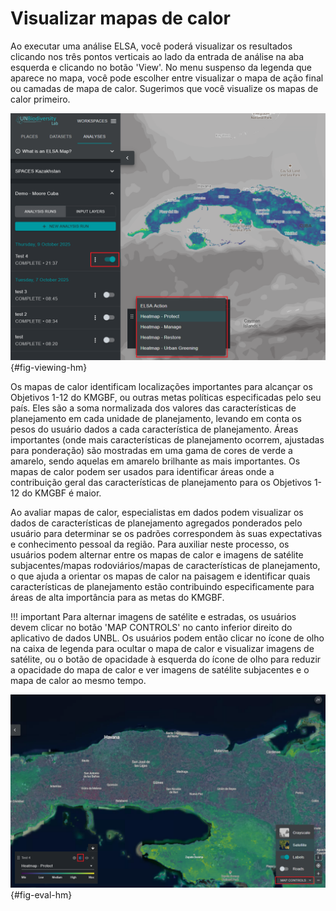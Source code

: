 # Visualizar mapas de calor

Ao executar uma análise ELSA, você poderá visualizar os resultados clicando nos três pontos verticais ao lado da entrada de análise na aba esquerda e clicando no botão 'View'. No menu suspenso da legenda que aparece no mapa, você pode escolher entre visualizar o mapa de ação final ou camadas de mapa de calor. Sugerimos que você visualize os mapas de calor primeiro.

![Visualizar camadas de mapa de calor](images/image016.png){#fig-viewing-hm}

Os mapas de calor identificam localizações importantes para alcançar os Objetivos 1-12 do KMGBF, ou outras metas políticas especificadas pelo seu país. Eles são a soma normalizada dos valores das características de planejamento em cada unidade de planejamento, levando em conta os pesos do usuário dados a cada característica de planejamento. Áreas importantes (onde mais características de planejamento ocorrem, ajustadas para ponderação) são mostradas em uma gama de cores de verde a amarelo, sendo aquelas em amarelo brilhante as mais importantes. Os mapas de calor podem ser usados para identificar áreas onde a contribuição geral das características de planejamento para os Objetivos 1-12 do KMGBF é maior.

Ao avaliar mapas de calor, especialistas em dados podem visualizar os dados de características de planejamento agregados ponderados pelo usuário para determinar se os padrões correspondem às suas expectativas e conhecimento pessoal da região. Para auxiliar neste processo, os usuários podem alternar entre os mapas de calor e imagens de satélite subjacentes/mapas rodoviários/mapas de características de planejamento, o que ajuda a orientar os mapas de calor na paisagem e identificar quais características de planejamento estão contribuindo especificamente para áreas de alta importância para as metas do KMGBF.

!!! important
    Para alternar imagens de satélite e estradas, os usuários devem clicar no botão 'MAP CONTROLS' no canto inferior direito do aplicativo de dados UNBL. Os usuários podem então clicar no ícone de olho na caixa de legenda para ocultar o mapa de calor e visualizar imagens de satélite, ou o botão de opacidade à esquerda do ícone de olho para reduzir a opacidade do mapa de calor e ver imagens de satélite subjacentes e o mapa de calor ao mesmo tempo.

![Avaliar mapas de calor](images/image017.png){#fig-eval-hm}
